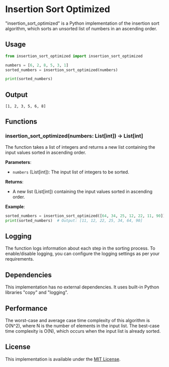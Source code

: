 # Insertion Sort Optimized

"insertion_sort_optimized" is a Python implementation of the insertion sort algorithm, which sorts an unsorted list of numbers in an ascending order. 

## Usage

```python
from insertion_sort_optimized import insertion_sort_optimized

numbers = [6, 2, 8, 5, 3, 1]
sorted_numbers = insertion_sort_optimized(numbers)

print(sorted_numbers)
```

## Output

```
[1, 2, 3, 5, 6, 8]
```

## Functions

### insertion_sort_optimized(numbers: List[int]) -> List[int]

The function takes a list of integers and returns a new list containing the input values sorted in ascending order.

**Parameters**:

- `numbers` (List[int]): The input list of integers to be sorted.

**Returns**:

- A new list (List[int]) containing the input values sorted in ascending order.

**Example**:

```python
sorted_numbers = insertion_sort_optimized([64, 34, 25, 12, 22, 11, 90])
print(sorted_numbers)  # Output: [11, 12, 22, 25, 34, 64, 90]
```

## Logging

The function logs information about each step in the sorting process. To enable/disable logging, you can configure the logging settings as per your requirements.

## Dependencies

This implementation has no external dependencies. It uses built-in Python libraries "copy" and "logging".

## Performance

The worst-case and average case time complexity of this algorithm is O(N^2), where N is the number of elements in the input list. The best-case time complexity is O(N), which occurs when the input list is already sorted.

## License

This implementation is available under the [MIT License](https://opensource.org/licenses/MIT).